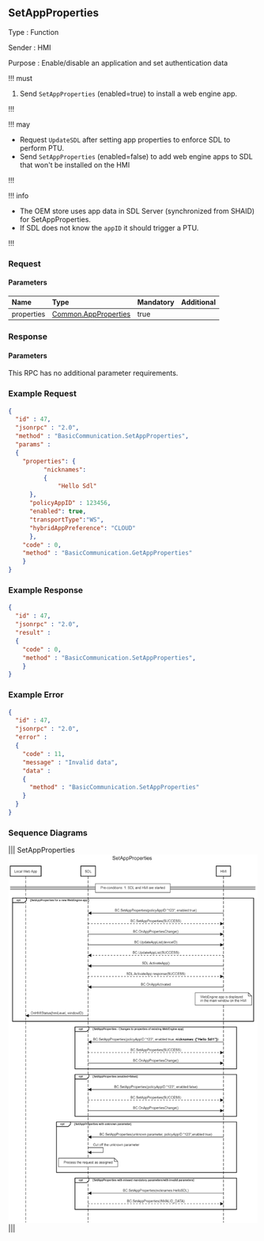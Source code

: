 ## SetAppProperties

Type
: Function

Sender
: HMI

Purpose
: Enable/disable an application and set authentication data

!!! must

1. Send `SetAppProperties` (enabled=true) to install a web engine app.

!!!

!!! may
* Request `UpdateSDL` after setting app properties to enforce SDL to perform PTU.
* Send `SetAppProperties` (enabled=false) to add web engine apps to SDL that won't be installed on the HMI

!!!

!!! info

* The OEM store uses app data in SDL Server (synchronized from SHAID) for SetAppProperties.
* If SDL does not know the `appID` it should trigger a PTU.

!!!

### Request

#### Parameters
|Name|Type|Mandatory|Additional|
|:---|:---|:--------|:---------|
|properties|[Common.AppProperties](../../common/structs/#appproperties)|true||


### Response

#### Parameters

This RPC has no additional parameter requirements.

### Example Request
```json
{
  "id" : 47,
  "jsonrpc" : "2.0",
  "method" : "BasicCommunication.SetAppProperties",
  "params" :
  {
    "properties": {
          "nicknames":
          {
              "Hello Sdl"
      },
      "policyAppID" : 123456, 
      "enabled": true, 
      "transportType":"WS", 
      "hybridAppPreference": "CLOUD"
      },
    "code" : 0,
    "method" : "BasicCommunication.GetAppProperties"
    }
}
```

### Example Response

```json
{
  "id" : 47,
  "jsonrpc" : "2.0",
  "result" : 
  {
    "code" : 0,
    "method" : "BasicCommunication.SetAppProperties",
    }
}
```

### Example Error

```json
{
  "id" : 47,
  "jsonrpc" : "2.0",
  "error" :
  {
    "code" : 11,
    "message" : "Invalid data",
    "data" :
    {
      "method" : "BasicCommunication.SetAppProperties"
    }
  }
}
```

### Sequence Diagrams
|||
SetAppProperties
![SetAppProperties](./assets/SetAppProperties.png)
|||
